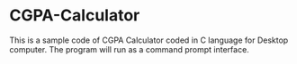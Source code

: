# CGPA-Calculator
This is a sample code of CGPA Calculator coded in C language for Desktop computer. The program will run as a command prompt interface.
